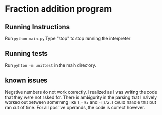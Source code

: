# Fraction addition program

## Running Instructions
Run `python main.py`
Type "stop" to stop running the interpreter

## Running tests
Run `pyhton -m unittest` in the main directory.

## known issues
Negative numbers do not work correctly. I realized as I was writing the code that they were not asked for. There is ambigurity in the parsing that I naively worked out between something like 1_-1/2 and -1_1/2. I could handle this but ran out of time. For all positive operands, the code is correct however.
